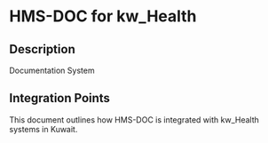 # HMS-DOC for kw_Health

## Description

Documentation System

## Integration Points

This document outlines how HMS-DOC is integrated with kw_Health systems in Kuwait.
